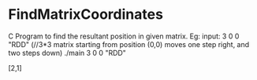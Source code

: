 # FindMatrixCoordinates
C Program to find the resultant position in given matrix.
Eg: input: 3 0 0 "RDD" (//3*3 matrix starting from position (0,0) moves one step right, and two steps down)
 ./main 3 0 0 "RDD"
 
  [2,1]
